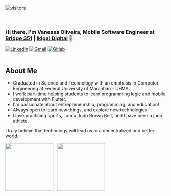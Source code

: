  ![visitors](http://estruyf-github.azurewebsites.net/api/VisitorHit?user=alexandrabsouz&repo=vaanessamota&countColorcountColor)
 <br><br><br>

### Hi there, I'm Vanessa Oliveira, Mobile Software Engineer at [Bridge 351](https://bridge351.com/home/) | [Ikigai Digital](https://www.ikigaidigital.io/) 👋

[![Linkedin](https://img.shields.io/badge/-LinkedIn-blue?style=flat&logo=Linkedin&logoColor=white)](https://www.linkedin.com/in/vanessa-oliveira-04944b187/)
[![Gmail](https://img.shields.io/badge/-Gmail-c14438?style=flat&logo=Gmail&logoColor=white)](mailto:vanessaoliveira2706@gmail.com)
[![Gitlab](https://img.shields.io/badge/-Gitlab-grey?style=flat&logo=Gitlab&logoColor=orange)](https://gitlab.com/vaanessamota)
<br />
<br />

## About Me
- Graduated in Science and Technology with an emphasis in Computer Engineering at Federal University of Maranhão - UFMA.
- I work part-time helping students to learn programming logic and mobile development with Flutter.
- I'm passionate about entrepreneurship, programming, and education!
- Always open to learn new things, and explore new technologies!
- I love practicing sports, I am a Judo Brown Belt, and I have been a judo athlete.

I truly believe that technology will lead us to a decentralized and better world.

<div>
 <a href="https://github.com/vaanessamota"></a>
     <img height="150em" src="https://github-readme-stats.vercel.app/api/top-langs/?username=vaanessamota&layout=compact&count_private=true&hide_border=true&theme=nightowl&show_icons=true"> &nbsp;
     <img height="150em" src="https://github-readme-streak-stats.herokuapp.com/?user=vaanessamota&hide_border=true&theme=nightowl&show_icons=true"/>
<div>
<br>


<!--
**vaanessamota/vaanessamota** is a ✨ _special_ ✨ repository because its `README.md` (this file) appears on your GitHub profile.


